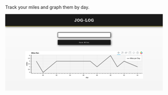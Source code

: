 Track your miles and graph them by day.
<div align="center">
   <img src = "image/image.png">
</div>
